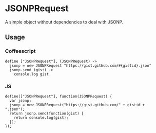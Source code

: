 # JSONPRequest

A simple object without dependencies to deal with JSONP.

## Usage

### Coffeescript
````
define ["JSONPRequest"], (JSONPRequest) ->
  jsonp = new JSONPRequest "https://gist.github.com/#{gistid}.json"
  jsonp.send (gist) ->
    console.log gist
````

### JS
````
define(["JSONPRequest"], function(JSONPRequest) {
  var jsonp;
  jsonp = new JSONPRequest("https://gist.github.com/" + gistid + ".json");
  return jsonp.send(function(gist) {
    return console.log(gist);
  });
});
````
